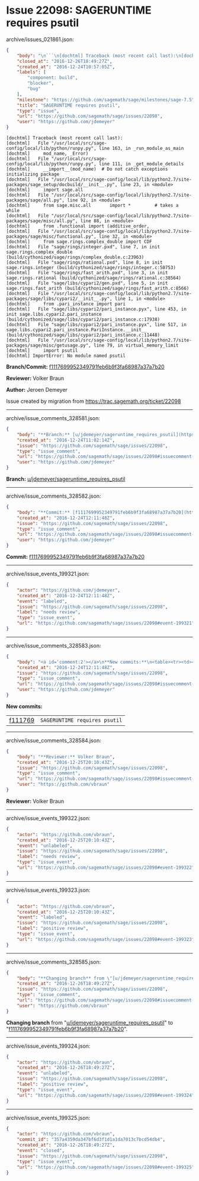 # Issue 22098: SAGERUNTIME requires psutil

archive/issues_021861.json:
```json
{
    "body": "\n```\n[dochtml] Traceback (most recent call last):\n[dochtml]   File \"/usr/local/src/sage-config/local/lib/python/runpy.py\", line 163, in _run_module_as_main\n[dochtml]     mod_name, _Error)\n[dochtml]   File \"/usr/local/src/sage-config/local/lib/python/runpy.py\", line 111, in _get_module_details\n[dochtml]     __import__(mod_name)  # Do not catch exceptions initializing package\n[dochtml]   File \"/usr/local/src/sage-config/local/lib/python2.7/site-packages/sage_setup/docbuild/__init__.py\", line 23, in <module>\n[dochtml]     import sage.all\n[dochtml]   File \"/usr/local/src/sage-config/local/lib/python2.7/site-packages/sage/all.py\", line 92, in <module>\n[dochtml]     from sage.misc.all       import *         # takes a while\n[dochtml]   File \"/usr/local/src/sage-config/local/lib/python2.7/site-packages/sage/misc/all.py\", line 88, in <module>\n[dochtml]     from .functional import (additive_order,\n[dochtml]   File \"/usr/local/src/sage-config/local/lib/python2.7/site-packages/sage/misc/functional.py\", line 32, in <module>\n[dochtml]     from sage.rings.complex_double import CDF\n[dochtml]   File \"sage/rings/integer.pxd\", line 7, in init sage.rings.complex_double (build/cythonized/sage/rings/complex_double.c:23963)\n[dochtml]   File \"sage/rings/rational.pxd\", line 8, in init sage.rings.integer (build/cythonized/sage/rings/integer.c:50753)\n[dochtml]   File \"sage/rings/fast_arith.pxd\", line 3, in init sage.rings.rational (build/cythonized/sage/rings/rational.c:38564)\n[dochtml]   File \"sage/libs/cypari2/gen.pxd\", line 5, in init sage.rings.fast_arith (build/cythonized/sage/rings/fast_arith.c:8566)\n[dochtml]   File \"/usr/local/src/sage-config/local/lib/python2.7/site-packages/sage/libs/cypari2/__init__.py\", line 1, in <module>\n[dochtml]     from .pari_instance import pari\n[dochtml]   File \"sage/libs/cypari2/pari_instance.pyx\", line 453, in init sage.libs.cypari2.pari_instance (build/cythonized/sage/libs/cypari2/pari_instance.c:17938)\n[dochtml]   File \"sage/libs/cypari2/pari_instance.pyx\", line 517, in sage.libs.cypari2.pari_instance.PariInstance.__init__ (build/cythonized/sage/libs/cypari2/pari_instance.c:11448)\n[dochtml]   File \"/usr/local/src/sage-config/local/lib/python2.7/site-packages/sage/misc/getusage.py\", line 79, in virtual_memory_limit\n[dochtml]     import psutil\n[dochtml] ImportError: No module named psutil\n```\n\n**Branch/Commit:** [f1117699952349791feb6b9f3fa68987a37a7b20](https://github.com/sagemath/sagetrac-mirror/commit/f1117699952349791feb6b9f3fa68987a37a7b20)\n\n**Reviewer:** Volker Braun\n\n**Author:** Jeroen Demeyer\n\nIssue created by migration from https://trac.sagemath.org/ticket/22098\n\n",
    "closed_at": "2016-12-26T18:49:27Z",
    "created_at": "2016-12-24T10:57:05Z",
    "labels": [
        "component: build",
        "blocker",
        "bug"
    ],
    "milestone": "https://github.com/sagemath/sage/milestones/sage-7.5",
    "title": "SAGERUNTIME requires psutil",
    "type": "issue",
    "url": "https://github.com/sagemath/sage/issues/22098",
    "user": "https://github.com/jdemeyer"
}
```

```
[dochtml] Traceback (most recent call last):
[dochtml]   File "/usr/local/src/sage-config/local/lib/python/runpy.py", line 163, in _run_module_as_main
[dochtml]     mod_name, _Error)
[dochtml]   File "/usr/local/src/sage-config/local/lib/python/runpy.py", line 111, in _get_module_details
[dochtml]     __import__(mod_name)  # Do not catch exceptions initializing package
[dochtml]   File "/usr/local/src/sage-config/local/lib/python2.7/site-packages/sage_setup/docbuild/__init__.py", line 23, in <module>
[dochtml]     import sage.all
[dochtml]   File "/usr/local/src/sage-config/local/lib/python2.7/site-packages/sage/all.py", line 92, in <module>
[dochtml]     from sage.misc.all       import *         # takes a while
[dochtml]   File "/usr/local/src/sage-config/local/lib/python2.7/site-packages/sage/misc/all.py", line 88, in <module>
[dochtml]     from .functional import (additive_order,
[dochtml]   File "/usr/local/src/sage-config/local/lib/python2.7/site-packages/sage/misc/functional.py", line 32, in <module>
[dochtml]     from sage.rings.complex_double import CDF
[dochtml]   File "sage/rings/integer.pxd", line 7, in init sage.rings.complex_double (build/cythonized/sage/rings/complex_double.c:23963)
[dochtml]   File "sage/rings/rational.pxd", line 8, in init sage.rings.integer (build/cythonized/sage/rings/integer.c:50753)
[dochtml]   File "sage/rings/fast_arith.pxd", line 3, in init sage.rings.rational (build/cythonized/sage/rings/rational.c:38564)
[dochtml]   File "sage/libs/cypari2/gen.pxd", line 5, in init sage.rings.fast_arith (build/cythonized/sage/rings/fast_arith.c:8566)
[dochtml]   File "/usr/local/src/sage-config/local/lib/python2.7/site-packages/sage/libs/cypari2/__init__.py", line 1, in <module>
[dochtml]     from .pari_instance import pari
[dochtml]   File "sage/libs/cypari2/pari_instance.pyx", line 453, in init sage.libs.cypari2.pari_instance (build/cythonized/sage/libs/cypari2/pari_instance.c:17938)
[dochtml]   File "sage/libs/cypari2/pari_instance.pyx", line 517, in sage.libs.cypari2.pari_instance.PariInstance.__init__ (build/cythonized/sage/libs/cypari2/pari_instance.c:11448)
[dochtml]   File "/usr/local/src/sage-config/local/lib/python2.7/site-packages/sage/misc/getusage.py", line 79, in virtual_memory_limit
[dochtml]     import psutil
[dochtml] ImportError: No module named psutil
```

**Branch/Commit:** [f1117699952349791feb6b9f3fa68987a37a7b20](https://github.com/sagemath/sagetrac-mirror/commit/f1117699952349791feb6b9f3fa68987a37a7b20)

**Reviewer:** Volker Braun

**Author:** Jeroen Demeyer

Issue created by migration from https://trac.sagemath.org/ticket/22098





---

archive/issue_comments_328581.json:
```json
{
    "body": "**Branch:** [u/jdemeyer/sageruntime_requires_psutil](https://github.com/sagemath/sagetrac-mirror/tree/u/jdemeyer/sageruntime_requires_psutil)",
    "created_at": "2016-12-24T11:02:14Z",
    "issue": "https://github.com/sagemath/sage/issues/22098",
    "type": "issue_comment",
    "url": "https://github.com/sagemath/sage/issues/22098#issuecomment-328581",
    "user": "https://github.com/jdemeyer"
}
```

**Branch:** [u/jdemeyer/sageruntime_requires_psutil](https://github.com/sagemath/sagetrac-mirror/tree/u/jdemeyer/sageruntime_requires_psutil)



---

archive/issue_comments_328582.json:
```json
{
    "body": "**Commit:** [f1117699952349791feb6b9f3fa68987a37a7b20](https://github.com/sagemath/sagetrac-mirror/commit/f1117699952349791feb6b9f3fa68987a37a7b20)",
    "created_at": "2016-12-24T12:11:48Z",
    "issue": "https://github.com/sagemath/sage/issues/22098",
    "type": "issue_comment",
    "url": "https://github.com/sagemath/sage/issues/22098#issuecomment-328582",
    "user": "https://github.com/jdemeyer"
}
```

**Commit:** [f1117699952349791feb6b9f3fa68987a37a7b20](https://github.com/sagemath/sagetrac-mirror/commit/f1117699952349791feb6b9f3fa68987a37a7b20)



---

archive/issue_events_199321.json:
```json
{
    "actor": "https://github.com/jdemeyer",
    "created_at": "2016-12-24T12:11:48Z",
    "event": "labeled",
    "issue": "https://github.com/sagemath/sage/issues/22098",
    "label": "needs review",
    "type": "issue_event",
    "url": "https://github.com/sagemath/sage/issues/22098#event-199321"
}
```



---

archive/issue_comments_328583.json:
```json
{
    "body": "<a id='comment:2'></a>\n**New commits:**\n<table><tr><td><a href=\"https://github.com/sagemath/sagetrac-mirror/commit/f1117699952349791feb6b9f3fa68987a37a7b20\">f111769</a></td><td><code>SAGERUNTIME requires psutil</code></td></tr></table>\n",
    "created_at": "2016-12-24T12:11:48Z",
    "issue": "https://github.com/sagemath/sage/issues/22098",
    "type": "issue_comment",
    "url": "https://github.com/sagemath/sage/issues/22098#issuecomment-328583",
    "user": "https://github.com/jdemeyer"
}
```

<a id='comment:2'></a>
**New commits:**
<table><tr><td><a href="https://github.com/sagemath/sagetrac-mirror/commit/f1117699952349791feb6b9f3fa68987a37a7b20">f111769</a></td><td><code>SAGERUNTIME requires psutil</code></td></tr></table>




---

archive/issue_comments_328584.json:
```json
{
    "body": "**Reviewer:** Volker Braun",
    "created_at": "2016-12-25T20:10:43Z",
    "issue": "https://github.com/sagemath/sage/issues/22098",
    "type": "issue_comment",
    "url": "https://github.com/sagemath/sage/issues/22098#issuecomment-328584",
    "user": "https://github.com/vbraun"
}
```

**Reviewer:** Volker Braun



---

archive/issue_events_199322.json:
```json
{
    "actor": "https://github.com/vbraun",
    "created_at": "2016-12-25T20:10:43Z",
    "event": "unlabeled",
    "issue": "https://github.com/sagemath/sage/issues/22098",
    "label": "needs review",
    "type": "issue_event",
    "url": "https://github.com/sagemath/sage/issues/22098#event-199322"
}
```



---

archive/issue_events_199323.json:
```json
{
    "actor": "https://github.com/vbraun",
    "created_at": "2016-12-25T20:10:43Z",
    "event": "labeled",
    "issue": "https://github.com/sagemath/sage/issues/22098",
    "label": "positive review",
    "type": "issue_event",
    "url": "https://github.com/sagemath/sage/issues/22098#event-199323"
}
```



---

archive/issue_comments_328585.json:
```json
{
    "body": "**Changing branch** from \"[u/jdemeyer/sageruntime_requires_psutil](https://github.com/sagemath/sagetrac-mirror/tree/u/jdemeyer/sageruntime_requires_psutil)\" to \"[f1117699952349791feb6b9f3fa68987a37a7b20](https://github.com/sagemath/sagetrac-mirror/commit/f1117699952349791feb6b9f3fa68987a37a7b20)\".",
    "created_at": "2016-12-26T18:49:27Z",
    "issue": "https://github.com/sagemath/sage/issues/22098",
    "type": "issue_comment",
    "url": "https://github.com/sagemath/sage/issues/22098#issuecomment-328585",
    "user": "https://github.com/vbraun"
}
```

**Changing branch** from "[u/jdemeyer/sageruntime_requires_psutil](https://github.com/sagemath/sagetrac-mirror/tree/u/jdemeyer/sageruntime_requires_psutil)" to "[f1117699952349791feb6b9f3fa68987a37a7b20](https://github.com/sagemath/sagetrac-mirror/commit/f1117699952349791feb6b9f3fa68987a37a7b20)".



---

archive/issue_events_199324.json:
```json
{
    "actor": "https://github.com/vbraun",
    "created_at": "2016-12-26T18:49:27Z",
    "event": "unlabeled",
    "issue": "https://github.com/sagemath/sage/issues/22098",
    "label": "positive review",
    "type": "issue_event",
    "url": "https://github.com/sagemath/sage/issues/22098#event-199324"
}
```



---

archive/issue_events_199325.json:
```json
{
    "actor": "https://github.com/vbraun",
    "commit_id": "357a4359da347bf6d3f1d1a1da7013c7bcd54db4",
    "created_at": "2016-12-26T18:49:27Z",
    "event": "closed",
    "issue": "https://github.com/sagemath/sage/issues/22098",
    "type": "issue_event",
    "url": "https://github.com/sagemath/sage/issues/22098#event-199325"
}
```
